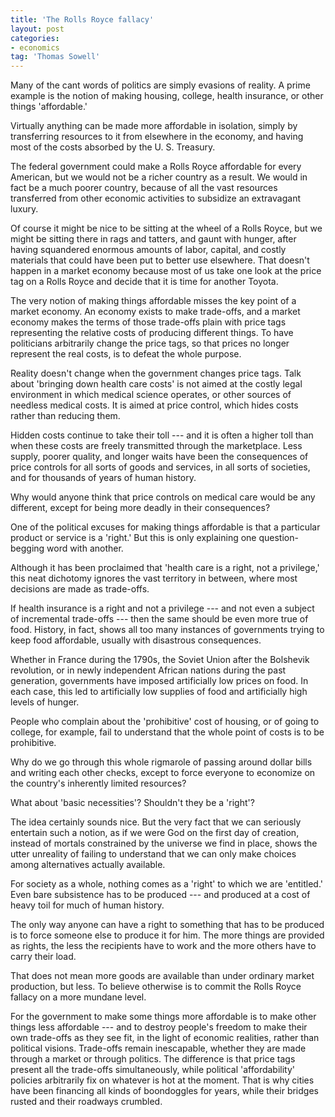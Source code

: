 ```yaml
---
title: 'The Rolls Royce fallacy'
layout: post
categories:
- economics
tag: 'Thomas Sowell'
---
```


Many of the cant words of politics are simply evasions of reality. A prime example is the notion of making housing, college, health insurance, or other things 'affordable.'

Virtually anything can be made more affordable in isolation, simply by transferring resources to it from elsewhere in the economy, and having most of the costs absorbed by the U. S. Treasury.

The federal government could make a Rolls Royce affordable for every American, but we would not be a richer country as a result. We would in fact be a much poorer country, because of all the vast resources transferred from other economic activities to subsidize an extravagant luxury.

Of course it might be nice to be sitting at the wheel of a Rolls Royce, but we might be sitting there in rags and tatters, and gaunt with hunger, after having squandered enormous amounts of labor, capital, and costly materials that could have been put to better use elsewhere. That doesn't happen in a market economy because most of us take one look at the price tag on a Rolls Royce and decide that it is time for another Toyota.

The very notion of making things affordable misses the key point of a market economy. An economy exists to make trade-offs, and a market economy makes the terms of those trade-offs plain with price tags representing the relative costs of producing different things. To have politicians arbitrarily change the price tags, so that prices no longer represent the real costs, is to defeat the whole purpose.

Reality doesn't change when the government changes price tags. Talk about 'bringing down health care costs' is not aimed at the costly legal environment in which medical science operates, or other sources of needless medical costs. It is aimed at price control, which hides costs rather than reducing them.

Hidden costs continue to take their toll --- and it is often a higher toll than when these costs are freely transmitted through the marketplace. Less supply, poorer quality, and longer waits have been the consequences of price controls for all sorts of goods and services, in all sorts of societies, and for thousands of years of human history.

Why would anyone think that price controls on medical care would be any different, except for being more deadly in their consequences?

One of the political excuses for making things affordable is that a particular product or service is a 'right.' But this is only explaining one question-begging word with another.

Although it has been proclaimed that 'health care is a right, not a privilege,' this neat dichotomy ignores the vast territory in between, where most decisions are made as trade-offs.

If health insurance is a right and not a privilege --- and not even a subject of incremental trade-offs --- then the same should be even more true of food. History, in fact, shows all too many instances of governments trying to keep food affordable, usually with disastrous consequences.

Whether in France during the 1790s, the Soviet Union after the Bolshevik revolution, or in newly independent African nations during the past generation, governments have imposed artificially low prices on food. In each case, this led to artificially low supplies of food and artificially high levels of hunger.

People who complain about the 'prohibitive' cost of housing, or of going to college, for example, fail to understand that the whole point of costs is to be prohibitive.

Why do we go through this whole rigmarole of passing around dollar bills and writing each other checks, except to force everyone to economize on the country's inherently limited resources?

What about 'basic necessities'? Shouldn't they be a 'right'?

The idea certainly sounds nice. But the very fact that we can seriously entertain such a notion, as if we were God on the first day of creation, instead of mortals constrained by the universe we find in place, shows the utter unreality of failing to understand that we can only make choices among alternatives actually available.

For society as a whole, nothing comes as a 'right' to which we are 'entitled.' Even bare subsistence has to be produced --- and produced at a cost of heavy toil for much of human history.

The only way anyone can have a right to something that has to be produced is to force someone else to produce it for him. The more things are provided as rights, the less the recipients have to work and the more others have to carry their load.

That does not mean more goods are available than under ordinary market production, but less. To believe otherwise is to commit the Rolls Royce fallacy on a more mundane level.

For the government to make some things more affordable is to make other things less affordable --- and to destroy people's freedom to make their own trade-offs as they see fit, in the light of economic realities, rather than political visions. Trade-offs remain inescapable, whether they are made through a market or through politics. The difference is that price tags present all the trade-offs simultaneously, while political 'affordability' policies arbitrarily fix on whatever is hot at the moment. That is why cities have been financing all kinds of boondoggles for years, while their bridges rusted and their roadways crumbled.
